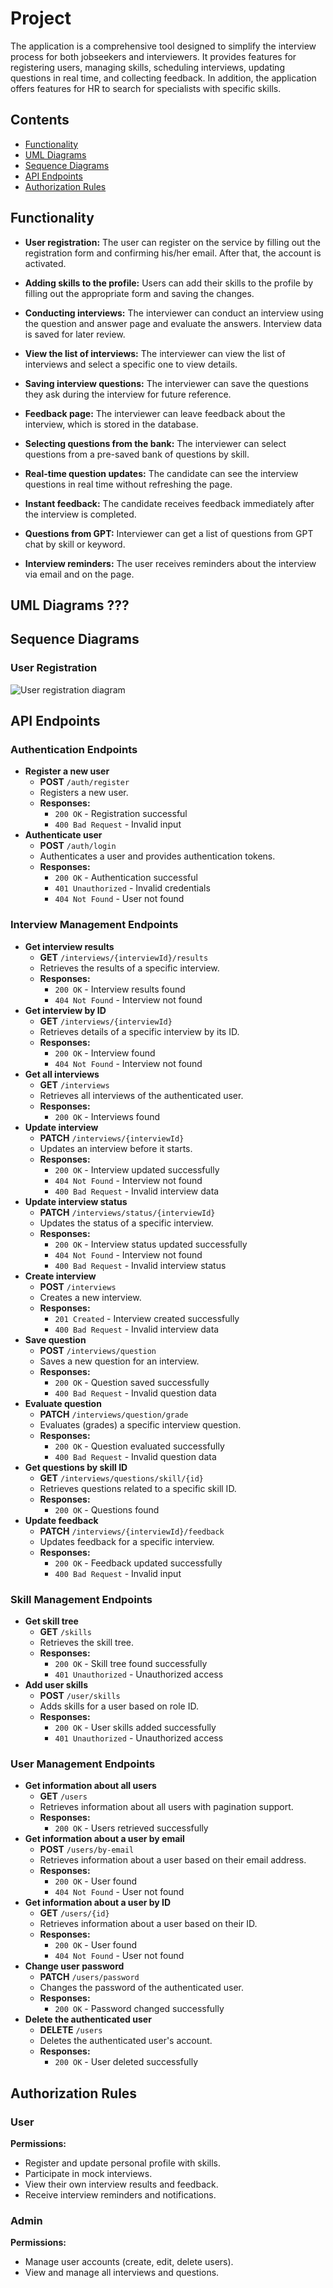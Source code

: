 # Project
The application is a comprehensive tool designed to simplify the interview process for both jobseekers and interviewers.
It provides features for registering users, managing skills, scheduling interviews, updating questions in real time, and collecting feedback.
In addition, the application offers features for HR to search for specialists with specific skills.
## Contents

- [Functionality](#functionality)
- [UML Diagrams](#uml-diagrams-)
- [Sequence Diagrams](#sequence-diagrams)
- [API Endpoints](#api-endpoints)
- [Authorization Rules](#authorization-rules)

## Functionality

- **User registration:** The user can register on the service by filling out the registration form   and confirming his/her email. After that, the account is activated.

- **Adding skills to the profile:** Users can add their skills to the profile by filling out the appropriate form and saving the changes.

- **Conducting interviews:** The interviewer can conduct an interview using the question and answer page and evaluate the answers. Interview data is saved for later review.

- **View the list of interviews:** The interviewer can view the list of interviews and select a specific one to view details.

- **Saving interview questions:** The interviewer can save the questions they ask during the interview for future reference.

- **Feedback page:** The interviewer can leave feedback about the interview, which is stored in the database.

- **Selecting questions from the bank:** The interviewer can select questions from a pre-saved bank of questions by skill.

- **Real-time question updates:** The candidate can see the interview questions in real time without refreshing the page.

- **Instant feedback:** The candidate receives feedback immediately after the interview is completed.

- **Questions from GPT:** Interviewer can get a list of questions from GPT chat by skill or keyword.

- **Interview reminders:** The user receives reminders about the interview via email and on the page.

## UML Diagrams ???

## Sequence Diagrams

### User Registration
![User registration diagram](/imgs/user-registration-diagram.png)

## API Endpoints

### Authentication Endpoints
- **Register a new user**
  - **POST** `/auth/register`
  - Registers a new user.
  - **Responses:**
    - `200 OK` - Registration successful
    - `400 Bad Request` - Invalid input
- **Authenticate user**
  - **POST** `/auth/login`
  - Authenticates a user and provides authentication tokens.
  - **Responses:**
    - `200 OK` - Authentication successful
    - `401 Unauthorized` - Invalid credentials
    - `404 Not Found` - User not found

### Interview Management Endpoints
- **Get interview results**
  - **GET** `/interviews/{interviewId}/results`
  - Retrieves the results of a specific interview.
  - **Responses:**
    - `200 OK` - Interview results found
    - `404 Not Found` - Interview not found
- **Get interview by ID**
  - **GET** `/interviews/{interviewId}`
  - Retrieves details of a specific interview by its ID.
  - **Responses:**
    - `200 OK` - Interview found
    - `404 Not Found` - Interview not found
- **Get all interviews**
  - **GET** `/interviews`
  - Retrieves all interviews of the authenticated user.
  - **Responses:**
    - `200 OK` - Interviews found
- **Update interview**
  - **PATCH** `/interviews/{interviewId}`
  - Updates an interview before it starts.
  - **Responses:**
    - `200 OK` - Interview updated successfully
    - `404 Not Found` - Interview not found
    - `400 Bad Request` - Invalid interview data
- **Update interview status**
  - **PATCH** `/interviews/status/{interviewId}`
  - Updates the status of a specific interview.
  - **Responses:**
    - `200 OK` - Interview status updated successfully
    - `404 Not Found` - Interview not found
    - `400 Bad Request` - Invalid interview status
- **Create interview**
  - **POST** `/interviews`
  - Creates a new interview.
  - **Responses:**
    - `201 Created` - Interview created successfully
    - `400 Bad Request` - Invalid interview data
- **Save question**
  - **POST** `/interviews/question`
  - Saves a new question for an interview.
  - **Responses:**
    - `200 OK` - Question saved successfully
    - `400 Bad Request` - Invalid question data
- **Evaluate question**
  - **PATCH** `/interviews/question/grade`
  - Evaluates (grades) a specific interview question.
  - **Responses:**
    - `200 OK` - Question evaluated successfully
    - `400 Bad Request` - Invalid question data
- **Get questions by skill ID**
  - **GET** `/interviews/questions/skill/{id}`
  - Retrieves questions related to a specific skill ID.
  - **Responses:**
    - `200 OK` - Questions found
- **Update feedback**
  - **PATCH** `/interviews/{interviewId}/feedback`
  - Updates feedback for a specific interview.
  - **Responses:**
    - `200 OK` - Feedback updated successfully
    - `400 Bad Request` - Invalid input

### Skill Management Endpoints
- **Get skill tree**
  - **GET** `/skills`
  - Retrieves the skill tree.
  - **Responses:**
    - `200 OK` - Skill tree found successfully
    - `401 Unauthorized` - Unauthorized access
- **Add user skills**
  - **POST** `/user/skills`
  - Adds skills for a user based on role ID.
  - **Responses:**
    - `200 OK` - User skills added successfully
    - `401 Unauthorized` - Unauthorized access

### User Management Endpoints
- **Get information about all users**
  - **GET** `/users`
  - Retrieves information about all users with pagination support.
  - **Responses:**
    - `200 OK` - Users retrieved successfully
- **Get information about a user by email**
  - **POST** `/users/by-email`
  - Retrieves information about a user based on their email address.
  - **Responses:**
    - `200 OK` - User found
    - `404 Not Found` - User not found
- **Get information about a user by ID**
  - **GET** `/users/{id}`
  - Retrieves information about a user based on their ID.
  - **Responses:**
    - `200 OK` - User found
    - `404 Not Found` - User not found
- **Change user password**
  - **PATCH** `/users/password`
  - Changes the password of the authenticated user.
  - **Responses:**
    - `200 OK` - Password changed successfully
- **Delete the authenticated user**
  - **DELETE** `/users`
  - Deletes the authenticated user's account.
  - **Responses:**
    - `200 OK` - User deleted successfully

## Authorization Rules
### User
**Permissions:**
  - Register and update personal profile with skills.
  - Participate in mock interviews.
  - View their own interview results and feedback.
  - Receive interview reminders and notifications.
### Admin
**Permissions:**
  - Manage user accounts (create, edit, delete users).
  - View and manage all interviews and questions.
